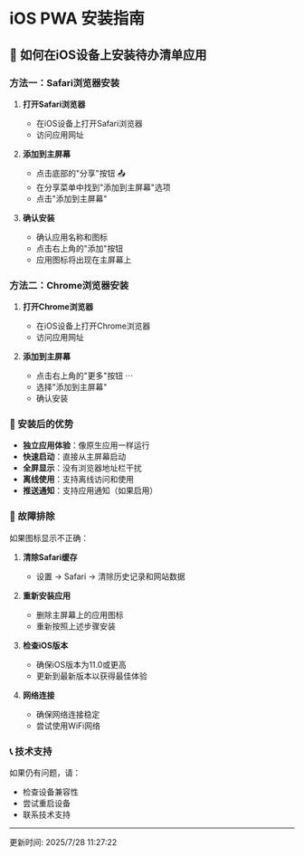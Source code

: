 # iOS PWA 安装指南

## 📱 如何在iOS设备上安装待办清单应用

### 方法一：Safari浏览器安装

1. **打开Safari浏览器**
   - 在iOS设备上打开Safari浏览器
   - 访问应用网址

2. **添加到主屏幕**
   - 点击底部的"分享"按钮 📤
   - 在分享菜单中找到"添加到主屏幕"选项
   - 点击"添加到主屏幕"

3. **确认安装**
   - 确认应用名称和图标
   - 点击右上角的"添加"按钮
   - 应用图标将出现在主屏幕上

### 方法二：Chrome浏览器安装

1. **打开Chrome浏览器**
   - 在iOS设备上打开Chrome浏览器
   - 访问应用网址

2. **添加到主屏幕**
   - 点击右上角的"更多"按钮 ⋯
   - 选择"添加到主屏幕"
   - 确认安装

### 🎯 安装后的优势

- **独立应用体验**：像原生应用一样运行
- **快速启动**：直接从主屏幕启动
- **全屏显示**：没有浏览器地址栏干扰
- **离线使用**：支持离线访问和使用
- **推送通知**：支持应用通知（如果启用）

### 🔧 故障排除

如果图标显示不正确：

1. **清除Safari缓存**
   - 设置 → Safari → 清除历史记录和网站数据

2. **重新安装应用**
   - 删除主屏幕上的应用图标
   - 重新按照上述步骤安装

3. **检查iOS版本**
   - 确保iOS版本为11.0或更高
   - 更新到最新版本以获得最佳体验

4. **网络连接**
   - 确保网络连接稳定
   - 尝试使用WiFi网络

### 📞 技术支持

如果仍有问题，请：
- 检查设备兼容性
- 尝试重启设备
- 联系技术支持

---

更新时间: 2025/7/28 11:27:22
